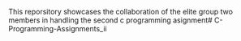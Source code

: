 This reporsitory showcases the collaboration of the elite group two members in handling the second c programming asignment# C-Programming-Assignments_ii
